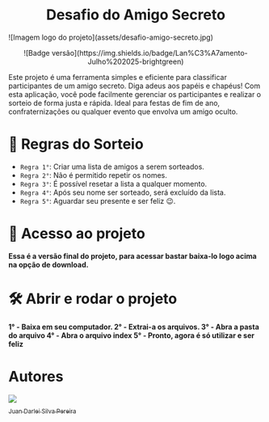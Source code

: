 <h1 align="center"> Desafio do Amigo Secreto </h1>
![Imagem logo do projeto](assets/desafio-amigo-secreto.jpg)
<p align="center">
  ![Badge versão](https://img.shields.io/badge/Lan%C3%A7amento-Julho%202025-brightgreen)
</p>

Este projeto é uma ferramenta simples e eficiente para classificar participantes de um amigo secreto. Diga adeus aos papéis e chapéus! Com esta aplicação, você pode facilmente gerenciar os participantes e realizar o sorteio de forma justa e rápida. Ideal para festas de fim de ano, confraternizações ou qualquer evento que envolva um amigo oculto.

  # 🎁 Regras do Sorteio
  - `Regra 1°`: Criar uma lista de amigos a serem sorteados.
  - `Regra 2°`: Não é permitido repetir os nomes.
  - `Regra 3°`: É possível resetar a lista a qualquer momento.
  - `Regra 4°`: Após seu nome ser sorteado, será excluído da lista.
  - `Regra 5°`: Aguardar seu presente e ser feliz 😉.


# 📁 Acesso ao projeto
**Essa é a versão final do projeto, para acessar bastar baixa-lo logo acima na opção de download.**
# 🛠️ Abrir e rodar o projeto
**1° - Baixa em seu computador.
  2° - Extrai-a os arquivos.
  3° - Abra a pasta do arquivo
  4° - Abra o arquivo index
  5° - Pronto, agora é só utilizar e ser feliz**

# Autores
[<img loading="lazy" src="https://avatars.githubusercontent.com/u/90301119?v=4" width=115><br><sub>Juan Darlei Silva Pereira</sub>](https://github.com/JuannDarley)

